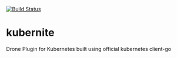 [![Build Status](https://cloud.drone.io/api/badges/andile-innovation/kubernite/status.svg)](https://cloud.drone.io/andile-innovation/kubernite)
# kubernite
Drone Plugin for Kubernetes built using official kubernetes client-go